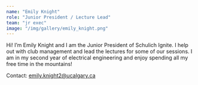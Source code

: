 ```yaml
---
name: "Emily Knight"
role: "Junior President / Lecture Lead"
team: "jr exec"
image: "/img/gallery/emily_knight.png"
---
```


Hi! I’m Emily Knight and I am the Junior President of Schulich Ignite. I help out with club management and lead the lectures for some of our sessions. I am in my second year of electrical engineering and enjoy spending all my free time in the mountains!

Contact: emily.knight2@ucalgary.ca